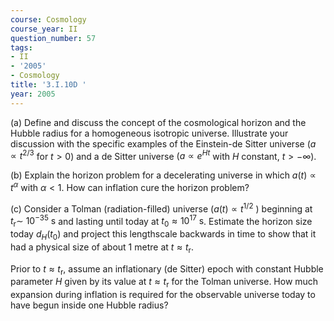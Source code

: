 ```yaml
---
course: Cosmology
course_year: II
question_number: 57
tags:
- II
- '2005'
- Cosmology
title: '3.I.10D '
year: 2005
---
```



(a) Define and discuss the concept of the cosmological horizon and the Hubble radius for a homogeneous isotropic universe. Illustrate your discussion with the specific examples of the Einstein-de Sitter universe $\left(a \propto t^{2 / 3}\right.$ for $\left.t>0\right)$ and a de Sitter universe $\left(a \propto e^{H t}\right.$ with $H$ constant, $t>-\infty)$.

(b) Explain the horizon problem for a decelerating universe in which $a(t) \propto t^{\alpha}$ with $\alpha<1$. How can inflation cure the horizon problem?

(c) Consider a Tolman (radiation-filled) universe $\left(a(t) \propto t^{1 / 2}\right.$ ) beginning at $t_{\mathrm{r}} \sim$ $10^{-35} \mathrm{~s}$ and lasting until today at $t_{0} \approx 10^{17} \mathrm{~s}$. Estimate the horizon size today $d_{H}\left(t_{0}\right)$ and project this lengthscale backwards in time to show that it had a physical size of about 1 metre at $t \approx t_{\mathrm{r}}$.

Prior to $t \approx t_{\mathrm{r}}$, assume an inflationary (de Sitter) epoch with constant Hubble parameter $H$ given by its value at $t \approx t_{\mathrm{r}}$ for the Tolman universe. How much expansion during inflation is required for the observable universe today to have begun inside one Hubble radius?